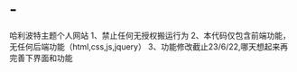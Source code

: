 # -
哈利波特主题个人网站
1、禁止任何无授权搬运行为
2、本代码仅包含前端功能，无任何后端功能（html,css,js,jquery）
3、功能修改截止23/6/22,哪天想起来再完善下界面和功能
